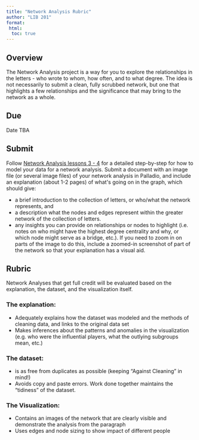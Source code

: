 ```yaml
---
title: "Network Analysis Rubric"
author: "LIB 201"
format:
 html:
  toc: true 
--- 
```


## Overview
The Network Analysis project is a way for you to explore the relationships in the letters - who wrote to whom, how often, and to what degree. The idea is not necessarily to submit a clean, fully scrubbed network, but one that highlights a few relationships and the significance that may bring to the network as a whole.

## Due
Date TBA

## Submit
Follow [Network Analysis lessons 3 - 4](/Modules/network-analysis.md) for a detailed step-by-step for how to model your data for a network analysis. Submit a document with an image file (or several image files) of your network analysis in Palladio, and include an explanation (about 1-2 pages) of what's going on in the graph, which should give:

- a brief introduction to the collection of letters, or who/what the network represents, and
- a description what the nodes and edges represent within the greater network of the collection of letters.
- any insights you can provide on relationships or nodes to highlight (i.e. notes on who might have the highest degree centrality and why, or which node might serve as a bridge, etc.). If you need to zoom in on parts of the image to do this, include a zoomed-in screenshot of part of the network so that your explanation has a visual aid.

## Rubric
Network Analyses that get full credit will be evaluated based on the explanation, the dataset, and the visualization itself. 

### The explanation:
- Adequately explains how the dataset was modeled and the methods of cleaning data, and links to the original data set
- Makes inferences about the patterns and anomalies in the visualization (e.g. who were the influential players, what the outlying subgroups mean, etc.)

### The dataset:
- is as free from duplicates as possible (keeping “Against Cleaning” in mind!)
- Avoids copy and paste errors. Work done together maintains the “tidiness” of the dataset. 

### The Visualization:
- Contains an images of the network that are clearly visible and demonstrate the analysis from the paragraph
- Uses edges and node sizing to show impact of different people